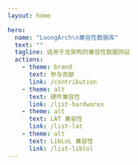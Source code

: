 ```yaml
---
layout: home

hero:
  name: "LoongArch\n兼容性数据库"
  text: ""
  tagline: 适用于龙架构的兼容性数据网站
  actions:
    - theme: brand
      text: 参与贡献
      link: /contribution
    - theme: alt
      text: 硬件兼容性
      link: /list-hardwares
    - theme: alt
      text: LAT 兼容性
      link: /list-lat
    - theme: alt
      text: LibLoL 兼容性
      link: /list-liblol
---
```

